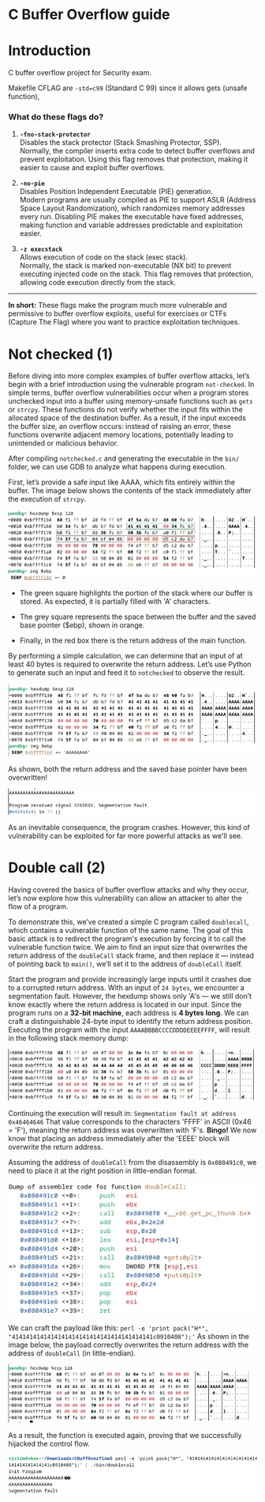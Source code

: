 # C Buffer Overflow guide

# Introduction

C buffer overflow project for Security exam.

Makefile CFLAG are ```-std=c99``` (Standard C 99) since it allows gets (unsafe function),


### What do these flags do?

1. **`-fno-stack-protector`**  
   Disables the stack protector (Stack Smashing Protector, SSP).  
   Normally, the compiler inserts extra code to detect buffer overflows and prevent exploitation. Using this flag removes that protection, making it easier to cause and exploit buffer overflows.

2. **`-no-pie`**  
   Disables Position Independent Executable (PIE) generation.  
   Modern programs are usually compiled as PIE to support ASLR (Address Space Layout Randomization), which randomizes memory addresses every run. Disabling PIE makes the executable have fixed addresses, making function and variable addresses predictable and exploitation easier.

3. **`-z execstack`**  
   Allows execution of code on the stack (exec stack).  
   Normally, the stack is marked non-executable (NX bit) to prevent executing injected code on the stack. This flag removes that protection, allowing code execution directly from the stack.

---

**In short:** These flags make the program much more vulnerable and permissive to buffer overflow exploits, useful for exercises or CTFs (Capture The Flag) where you want to practice exploitation techniques.



# Not checked (1)
Before diving into more complex examples of buffer overflow attacks, let’s begin with a brief introduction using the vulnerable program `not-checked`.
In simple terms, buffer overflow vulnerabilities occur when a program stores unchecked input into a buffer using memory-unsafe functions such as `gets` or `strcpy`.
These functions do not verify whether the input fits within the allocated space of the destination buffer.
As a result, if the input exceeds the buffer size, an overflow occurs: instead of raising an error, these functions overwrite adjacent memory locations, potentially leading to unintended or malicious behavior.

After compiling `notchecked.c` and generating the executable in the `bin/` folder, we can use GDB to analyze what happens during execution.

First, let’s provide a safe input like AAAA, which fits entirely within the buffer.
The image below shows the contents of the stack immediately after the execution of `strcpy`.

![notchecked 3](docs/images/notchecked%203.jpeg)

- The green square highlights the portion of the stack where our buffer is stored. As expected, it is partially filled with 'A' characters.

- The grey square represents the space between the buffer and the saved base pointer ($ebp), shown in orange.

- Finally, in the red box there is the return address of the main function.

By performing a simple calculation, we can determine that an input of at least 40 bytes is required to overwrite the return address.
Let’s use Python to generate such an input and feed it to `notchecked` to observe the result.

![notchecked 2](docs/images/notchecked%202.jpeg)

As shown, both the return address and the saved base pointer have been overwritten!

![notchecked 1](docs/images/notchecked%201.jpeg)

As an inevitable consequence, the program crashes. However, this kind of vulnerability can be exploited for far more powerful attacks as we'll see.


# Double call (2)

Having covered the basics of buffer overflow attacks and why they occur, let’s now explore how this vulnerability can allow an attacker to alter the flow of a program.

To demonstrate this, we’ve created a simple C program called `doublecall`, which contains a vulnerable function of the same name.
The goal of this basic attack is to redirect the program's execution by forcing it to call the vulnerable function twice.
We aim to find an input size that overwrites the return address of the `doubleCall` stack frame, and then replace it — instead of pointing back to `main()`, we’ll set it to the address of `doubleCall` itself.

Start the program and provide increasingly large inputs until it crashes due to a corrupted return address.
With an input of `24 bytes`, we encounter a segmentation fault.
However, the hexdump shows only 'A's — we still don’t know exactly where the return address is located in our input.
Since the program runs on a **32-bit machine**, each address is **4 bytes long**.
We can craft a distinguishable 24-byte input to identify the return address position.
Executing the program with the input `AAAABBBBCCCCDDDDEEEEFFFF`, will result in the following stack memory dump:

![doublecall 1](docs/images/doublecall%201.jpeg)

Continuing the execution will result in: `Segmentation fault at address 0x46464646`
That value corresponds to the characters 'FFFF' in ASCII (0x46 = 'F'), meaning the return address was overwritten with 'F's.
**Bingo!** We now know that placing an address immediately after the 'EEEE' block will overwrite the return address.

Assuming the address of `doubleCall` from the disassembly is `0x080491c0`, we need to place it at the right position in little-endian format.

![doublecall 2](docs/images/doublecall%202.jpeg)

We can craft the payload like this: `perl -e 'print pack("H*", "4141414141414141414141414141414141414141c0910408");'`
As shown in the image below, the payload correctly overwrites the return address with the address of `doubleCall` (in little-endian).

![doublecall 3](docs/images/doublecall%203.jpeg)

As a result, the function is executed again, proving that we successfully hijacked the control flow.

![doublecall 4](docs/images/doublecall%204.jpeg)





